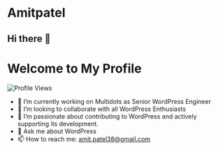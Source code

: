 # Amitpatel

## Hi there 👋

# Welcome to My Profile

![Profile Views](https://komarev.com/ghpvc/?username=patelamitn&style=flat-square
)

- 🔭 I’m currently working on Multidots as Senior WordPress Engineer
- 👯 I’m looking to collaborate with all WordPress Enthusiasts
- 🤔 I’m passionate about contributing to WordPress and actively supporting its development.
- 💬 Ask me about WordPress
- 📫 How to reach me: amit.patel38@gmail.com

<!--
**patelamitn/Amitpatel** is a ✨ _special_ ✨ repository because its `README.md` (this file) appears on your GitHub profile.

Here are some ideas to get you started:

- 🔭 I’m currently working on PM
- 📫 How to reach me: amit.patel38@gmail.com
- 😄 Pronouns: ...
- ⚡ Fun fact: ...
-->
